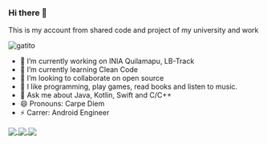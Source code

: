 ### Hi there 👋

This is my account from shared code and project of my university and work

![gatito](https://media.giphy.com/media/LmNwrBhejkK9EFP504/giphy.gif)

<!--
**TioComeGfas/TioComeGfas** is a ✨ _special_ ✨ repository because its `README.md` (this file) appears on your GitHub profile.
-->

- 🔭 I’m currently working on INIA Quilamapu, LB-Track
- 🌱 I’m currently learning Clean Code
- 👯 I’m looking to collaborate on open source
- 🤔 I like programming, play games, read books and listen to music.
- 💬 Ask me about Java, Kotlin, Swift and C/C++
- 😄 Pronouns: Carpe Diem
- ⚡ Carrer: Android Engineer

<a href="https://github.com/anuraghazra/github-readme-stats">
  <img align="center" src="https://github-readme-stats.vercel.app/api?username=TioComeGfas&count_private=true&show_icons=true&theme=buefy&include_all_commits=true&locale=es" />
</a>

<a href="https://github.com/anuraghazra/github-readme-stats">
  <img align="center" src="https://github-readme-stats.vercel.app/api/top-langs/?username=TioComeGfas&langs_count=10&theme=buefy&locale=es&layout=compact" />
</a>

<a href="https://github.com/anuraghazra/github-readme-stats">
  <img align="center" src="https://github-readme-stats.vercel.app/api/wakatime?username=TioComeGfas" />
</a>
